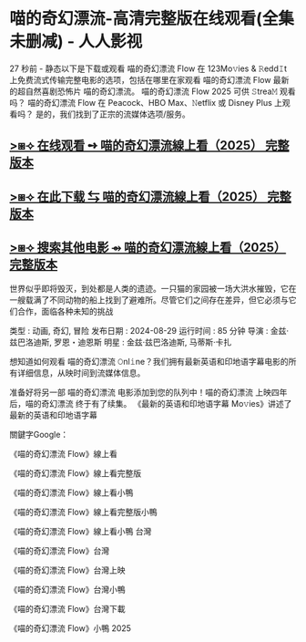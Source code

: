 # 喵的奇幻漂流-高清完整版在线观看(全集未删减) - 人人影视

27 秒前 - 静态以下是下载或观看 喵的奇幻漂流 Flow 在 123Mo𝚟ies & 𝚁edd𝙸t 上免费流式传输完整电影的选项，包括在哪里在家观看 喵的奇幻漂流 Flow 最新的超自然喜剧恐怖片 喵的奇幻漂流。 喵的奇幻漂流 Flow 2025 可供 𝚂trea𝙼 观看吗？ 喵的奇幻漂流 Flow 在 Peacock、HBO Max、𝙽etflix 或 Disney Plus 上观看吗？ 是的，我们找到了正宗的流媒体选项/服务。

## [>⧆⟢ 在线观看 ➺ 喵的奇幻漂流線上看（2025） 完整版本](https://t.co/He9pjYORif)

## [>⧆⟢ 在此下载 ⇆ 喵的奇幻漂流線上看（2025） 完整版本](https://t.co/He9pjYORif)

## [>⧆⟢ 搜索其他电影 ⇴ 喵的奇幻漂流線上看（2025） 完整版本](https://t.co/He9pjYORif)

世界似乎即将毁灭，到处都是人类的遗迹。一只猫的家园被一场大洪水摧毁，它在一艘载满了不同动物的船上找到了避难所。尽管它们之间存在差异，但它必须与它们合作，面临各种未知的挑战
 
类型 : 动画, 奇幻, 冒险
发布日期 : 2024-08-29
运行时间 : 85 分钟
导演 : 金兹·兹巴洛迪斯, 罗恩・迪恩斯
明星 : 金兹·兹巴洛迪斯, 马蒂斯·卡扎

想知道如何观看 喵的奇幻漂流 𝙾nl𝚒ne？我们拥有最新英语和印地语字幕电影的所有详细信息，从映时间到流媒体信息。

准备好将另一部 喵的奇幻漂流 电影添加到您的队列中！喵的奇幻漂流 上映四年后，喵的奇幻漂流 终于有了续集。 《最新的英语和印地语字幕 Mo𝚟ies》讲述了最新的英语和印地语字幕

關鍵字Google：

《喵的奇幻漂流 Flow》線上看

《喵的奇幻漂流 Flow》線上看完整版

《喵的奇幻漂流 Flow》線上看小鴨

《喵的奇幻漂流 Flow》線上看完整版小鴨

《喵的奇幻漂流 Flow》線上看小鴨 台灣

《喵的奇幻漂流 Flow》台灣

《喵的奇幻漂流 Flow》台灣上映

《喵的奇幻漂流 Flow》台灣小鴨

《喵的奇幻漂流 Flow》台灣下載

《喵的奇幻漂流 Flow》小鴨 2025
